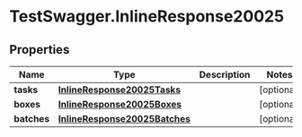 # TestSwagger.InlineResponse20025

## Properties

Name | Type | Description | Notes
------------ | ------------- | ------------- | -------------
**tasks** | [**InlineResponse20025Tasks**](InlineResponse20025Tasks.md) |  | [optional] 
**boxes** | [**InlineResponse20025Boxes**](InlineResponse20025Boxes.md) |  | [optional] 
**batches** | [**InlineResponse20025Batches**](InlineResponse20025Batches.md) |  | [optional] 


